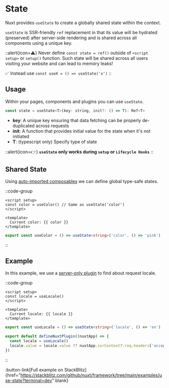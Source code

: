 # State

Nuxt provides `useState` to create a globally shared state within the context.

`useState` is SSR-friendly `ref` replacement in that its value will be hydrated (preserved) after server-side rendering and is shared across all components using a unique key.

::alert{icon=⚠️}
Never define `const state = ref()` outside of `<script setup>` or `setup()` function.
Such state will be shared across all users visiting your website and can lead to memory leaks!

✅ Instead use `const useX = () => useState('x')`
::

## Usage

Within your pages, components and plugins you can use `useState`.

```js
const state = useState<T>(key: string, init?: () => T): Ref<T>
```

* **key**: A unique key ensuring that data fetching can be properly de-duplicated across requests
* **init**: A function that provides initial value for the state when it's not initiated
* **T**: (typescript only) Specify type of state

::alert{icon=👉}
**`useState` only works during `setup` or `Lifecycle Hooks`**
::

## Shared State

Using [auto-imported composables](/docs/directory-structure/composables) we can define global type-safe states.

::code-group

```vue [app.vue]
<script setup>
const color = useColor() // Same as useState('color')
</script>

<template>
  Current color: {{ color }}
</template>

```

```ts [composables/states.ts]
export const useColor = () => useState<string>('color', () => 'pink')
```

::

## Example

In this example, we use a [server-only plugin](/docs/directory-structure/plugins) to find about request locale.

::code-group

```vue [app.vue]
<script setup>
const locale = useLocale()
</script>

<template>
  Current locale: {{ locale }}
</template>
```

```ts [composables/states.ts]
export const useLocale = () => useState<string>('locale', () => 'en')
```

```ts [plugins/locale.server.ts]
export default defineNuxtPlugin((nuxtApp) => {
  const locale = useLocale()
  locale.value = locale.value ?? nuxtApp.ssrContext?.req.headers['accept-language']?.split(',')[0]
})
```

::

:button-link[Full example on StackBlitz]{href="https://stackblitz.com/github/nuxt/framework/tree/main/examples/use-state?terminal=dev" blank}
